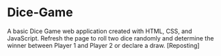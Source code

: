 # Dice-Game
A basic Dice Game web application created with HTML, CSS, and JavaScript. Refresh the page to roll two dice randomly and determine the winner between Player 1 and Player 2 or declare a draw. [Reposting]
